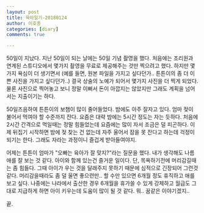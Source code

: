 ```yaml
---
layout: post
title: 육아일기-20180124
author: 이호종
categories: [diary]
comments: true

---
```


50일이 지났다. 지난 50일이 되는 날에는 50일 기념 촬영을 했다. 처음에는 조리원과 연계된 스튜디오에서 몇가지 촬영을 무료로 제공해주는 것만 찍으려고 했다. 하지만 몇가지 욕심이 더 생기면서 (예를 들면, 원본 파일을 가지고 싶다던가.. 튼튼이의 좀 더 이쁜 사진을 가지고 싶다던가..) 결국 상술의 노예가 되어서 몇가지 사진을 더 찍게 되었다. 물론 사진으로 찍어놓고 보니 정말 이뻐서 돈이 아깝지는 않았지만 그래도 계획을 넘어서는 지출이기는 하다.

50일즈음하여 튼튼이의 보챔이 많이 줄어들었다. 밤에도 아주 잘자고 있다. 엄마 젖이 불어서 먹여야 할 수준까지 잔다. 요즘은 대략 밤에는 5시간 정도는 자는 듯하다. 처음에 2시간 간격으로 먹일때는 정말 힘들었는데 요즘에는 많이 자서 조금은 덜 피곤하다. 이제 뒤집기 시작하면 밤에 젖 찾는 건 없는데 자주 울어서 잠을 못 잔다고 하는데 걱정이 되기는 한다. 그래도 자라는 과정이니 즐겁게 받아들여야지.

어제는 튼튼이 엄마가 "오빠는 육아가 잘 맞지?"라는 질문을 했다. 내가 생각해도 나름 애를 잘 보는 것 같다. 아이와 함께 있는건 즐거운 일이다. 단, 목욕하기전에 머리감길때는 좀 힘들다. 그때 아이가 우는 것을 달래주지 못하기 때문에 심적으로 긴장되어 그런것 같다. 머리감을때라도 좀 덜 울면 좋으련만.. 할 수만 있으면 6개월 정도 휴직하고 애를 보고 싶다. 나중에는 나라에서 출산한 경우 6개월을 휴가쓸 수 있게 강제하고 월급도 그대로 지급하게 하면 아이 키우는데 도움이 많이 될 것 같다. 뭐.. 꿈같은 이야기겠지..

끝.
